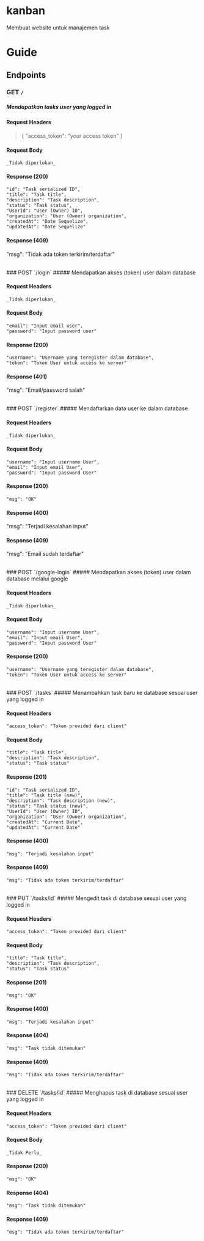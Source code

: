 # kanban
Membuat website untuk manajemen task

# Guide
## Endpoints
### GET `/`
##### Mendapatkan tasks user yang logged in

#### Request Headers
> { 
    "access_token": "your access token"
> } 

#### Request Body
>
    _Tidak diperlukan_
>

#### Response (200)
>
    "id": "Task serialized ID",
    "title": "Task title",
    "description": "Task description",
    "status": "Task status",
    "UserId": "User (Owner) ID",
    "organization": "User (Owner) organization",
    "createdAt": "Date Sequelize",
    "updatedAt": "Date Sequelize"
 >
 
 #### Response (409)
 >
  "msg": "Tidak ada token terkirim/terdaftar"
 >
 <br />
 ### POST `/login`
##### Mendapatkan akses (token) user dalam database

#### Request Headers
>
    _Tidak diperlukan_
>

#### Request Body
>
    "email": "Input email user",
    "password": "Input password user"
>

#### Response (200)
>
    "username": "Username yang teregister dalam database",
    "token": "Token User untuk access ke server"
 >
 
 #### Response (401)
 >
  "msg": "Email/password salah"
 >
 <br />
### POST `/register`
##### Mendaftarkan data user ke dalam database

#### Request Headers
>
    _Tidak diperlukan_
>

#### Request Body
>
    "username": "Input username User",
    "email": "Input email User",
    "password": "Input password User"
>

#### Response (200)
>
    "msg": "OK"
 >
 
#### Response (400)
>
 "msg": "Terjadi kesalahan input"
>
 
#### Response (409)
>
 "msg": "Email sudah terdaftar"
>
 <br />
### POST `/google-login`
##### Mendapatkan akses (token) user dalam database melalui google

#### Request Headers
>
    _Tidak diperlukan_
>

#### Request Body
>
    "username": "Input username User",
    "email": "Input email User",
    "password": "Input password User"
>

#### Response (200)
>
    "username": "Username yang teregister dalam database",
    "token": "Token User untuk access ke server"
>
 <br />
### POST `/tasks`
##### Menambahkan task baru ke database sesuai user yang logged in

#### Request Headers
>
    "access_token": "Token provided dari client"
>

#### Request Body
>
    "title": "Task title",
    "description": "Task description",
    "status": "Task status"
>

#### Response (201)
>
    "id": "Task serialized ID",
    "title": "Task title (new)",
    "description": "Task description (new)",
    "status": "Task status (new)",
    "UserId": "User (Owner) ID",
    "organization": "User (Owner) organization",
    "createdAt": "Current Date",
    "updatedAt": "Current Date"
>

#### Response (400)
>
    "msg": "Terjadi kesalahan input"
>

#### Response (409)
>
    "msg": "Tidak ada token terkirim/terdaftar"
>

 <br />
### PUT `/tasks/id`
##### Mengedit task di database sesuai user yang logged in

#### Request Headers
>
    "access_token": "Token provided dari client"
>

#### Request Body
>
    "title": "Task title",
    "description": "Task description",
    "status": "Task status"
>

#### Response (201)
>
    "msg": "OK"
>

#### Response (400)
>
    "msg": "Terjadi kesalahan input"
>

#### Response (404)
>
    "msg": "Task tidak ditemukan"
>

#### Response (409)
>
    "msg": "Tidak ada token terkirim/terdaftar"
>

 <br />
### DELETE `/tasks/id`
##### Menghapus task di database sesuai user yang logged in

#### Request Headers
>
    "access_token": "Token provided dari client"
>

#### Request Body
>
    _Tidak Perlu_
>

#### Response (200)
>
    "msg": "OK"
>

#### Response (404)
>
    "msg": "Task tidak ditemukan"
>

#### Response (409)
>
    "msg": "Tidak ada token terkirim/terdaftar"
>
